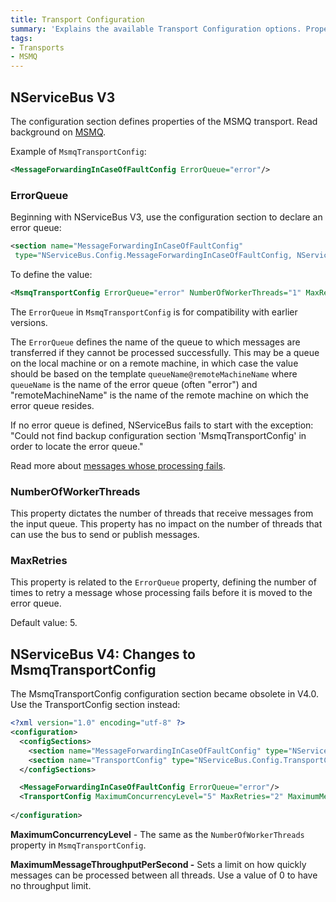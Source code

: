 ```yaml
---
title: Transport Configuration
summary: 'Explains the available Transport Configuration options. Properties of the MSMQ transport: ErrorQueue, NumberOfWorkerThreads, and MaxRetries.'
tags: 
- Transports
- MSMQ
---
```


NServiceBus V3
--------------

The configuration section defines properties of the MSMQ transport. Read background on [MSMQ](msmq-information.md).

Example of `MsmqTransportConfig`:

```XML
<MessageForwardingInCaseOfFaultConfig ErrorQueue="error"/>
```

### ErrorQueue

Beginning with NServiceBus V3, use the configuration section to declare an error queue:

```XML
<section name="MessageForwardingInCaseOfFaultConfig" 
 type="NServiceBus.Config.MessageForwardingInCaseOfFaultConfig, NServiceBus.Core" />
```

To define the value:

```XML
<MsmqTransportConfig ErrorQueue="error" NumberOfWorkerThreads="1" MaxRetries="5"/>
```

The `ErrorQueue` in `MsmqTransportConfig` is for compatibility with earlier versions.

The `ErrorQueue` defines the name of the queue to which messages are transferred if they cannot be processed successfully. This may be a queue on the local machine or on a remote machine, in which case the value should be based on the template `queueName@remoteMachineName` where `queueName` is the name of the error queue (often "error") and
"remoteMachineName" is the name of the remote machine on which the error queue resides.

If no error queue is defined, NServiceBus fails to start with the exception: "Could not find backup configuration section 'MsmqTransportConfig' in order to locate the error queue."

Read more about [messages whose processing fails](how-do-i-handle-exceptions.md).

### NumberOfWorkerThreads

This property dictates the number of threads that receive messages from the input queue. This property has no impact on the number of threads that can use the bus to send or publish messages.

### MaxRetries

This property is related to the `ErrorQueue` property, defining the number of times to retry a message whose processing fails before it is moved to the error queue.

Default value: 5.

NServiceBus V4: Changes to MsmqTransportConfig
----------------------------------------------

The MsmqTransportConfig configuration section became obsolete in V4.0. Use the TransportConfig section instead:


```XML
<?xml version="1.0" encoding="utf-8" ?>
<configuration>
  <configSections>
    <section name="MessageForwardingInCaseOfFaultConfig" type="NServiceBus.Config.MessageForwardingInCaseOfFaultConfig, NServiceBus.Core" />
    <section name="TransportConfig" type="NServiceBus.Config.TransportConfig, NServiceBus.Core"/>
  </configSections>

  <MessageForwardingInCaseOfFaultConfig ErrorQueue="error"/>
  <TransportConfig MaximumConcurrencyLevel="5" MaxRetries="2" MaximumMessageThroughputPerSecond="0"/>
 
</configuration>
```

**MaximumConcurrencyLevel** - The same as the `NumberOfWorkerThreads` property in `MsmqTransportConfig`.

**MaximumMessageThroughputPerSecond -** Sets a limit on how quickly messages can be processed between all threads. Use a value of 0 to have no throughput limit. 



